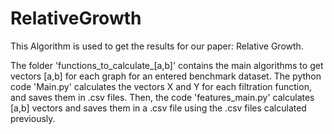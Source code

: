 # RelativeGrowth

This Algorithm is used to get the results for our paper: Relative Growth.

The folder 'functions_to_calculate_[a,b]' contains the main algorithms to get vectors [a,b] for each graph for an entered benchmark dataset.
The python code 'Main.py' calculates the vectors X and Y for each filtration function, and saves them in .csv files.
Then, the code 'features_main.py' calculates [a,b] vectors and saves them in a .csv file using the .csv files calculated previously.

